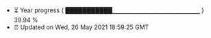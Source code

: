 - ⏳ Year progress { ███████████▁▁▁▁▁▁▁▁▁▁▁▁▁▁▁▁▁▁▁ } 39.94 %
- ⏰ Updated on Wed, 26 May 2021 18:59:25 GMT


